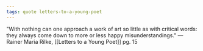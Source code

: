 ```yaml
---
tags: quote letters-to-a-young-poet 
---
```


"With nothing can one approach a work of art so little as with critical words: they always come down to more or less happy misunderstandings." —Rainer Maria Rilke, [[Letters to a Young Poet]] pg. 15